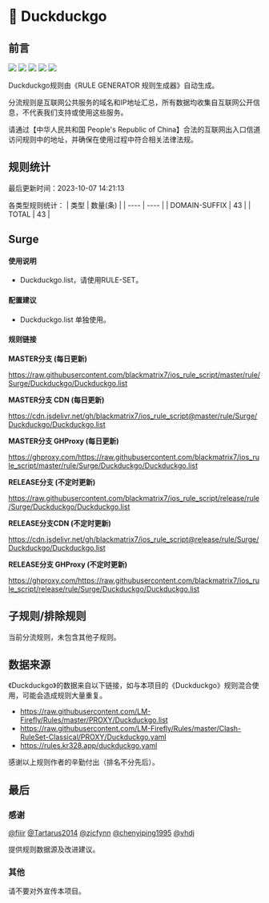 # 🧸 Duckduckgo

## 前言

![](https://shields.io/badge/-移除重复规则-ff69b4) ![](https://shields.io/badge/-DOMAIN与DOMAIN--SUFFIX合并-green) ![](https://shields.io/badge/-DOMAIN--SUFFIX间合并-critical) ![](https://shields.io/badge/-DOMAIN--SUFFIX与DOMAIN--KEYWORD合并-blue) ![](https://shields.io/badge/-IP--CIDR(6)合并-blueviolet) 

Duckduckgo规则由《RULE GENERATOR 规则生成器》自动生成。

分流规则是互联网公共服务的域名和IP地址汇总，所有数据均收集自互联网公开信息，不代表我们支持或使用这些服务。

请通过【中华人民共和国 People's Republic of China】合法的互联网出入口信道访问规则中的地址，并确保在使用过程中符合相关法律法规。

## 规则统计

最后更新时间：2023-10-07 14:21:13

各类型规则统计：
| 类型 | 数量(条)  | 
| ---- | ----  |
| DOMAIN-SUFFIX | 43  | 
| TOTAL | 43  | 


## Surge 

#### 使用说明
- Duckduckgo.list，请使用RULE-SET。

#### 配置建议
- Duckduckgo.list 单独使用。

#### 规则链接
**MASTER分支 (每日更新)**

https://raw.githubusercontent.com/blackmatrix7/ios_rule_script/master/rule/Surge/Duckduckgo/Duckduckgo.list

**MASTER分支 CDN (每日更新)**

https://cdn.jsdelivr.net/gh/blackmatrix7/ios_rule_script@master/rule/Surge/Duckduckgo/Duckduckgo.list

**MASTER分支 GHProxy (每日更新)**

https://ghproxy.com/https://raw.githubusercontent.com/blackmatrix7/ios_rule_script/master/rule/Surge/Duckduckgo/Duckduckgo.list

**RELEASE分支 (不定时更新)**

https://raw.githubusercontent.com/blackmatrix7/ios_rule_script/release/rule/Surge/Duckduckgo/Duckduckgo.list

**RELEASE分支CDN (不定时更新)**

https://cdn.jsdelivr.net/gh/blackmatrix7/ios_rule_script@release/rule/Surge/Duckduckgo/Duckduckgo.list

**RELEASE分支 GHProxy (不定时更新)**

https://ghproxy.com/https://raw.githubusercontent.com/blackmatrix7/ios_rule_script/release/rule/Surge/Duckduckgo/Duckduckgo.list

## 子规则/排除规则


当前分流规则，未包含其他子规则。

## 数据来源

《Duckduckgo》的数据来自以下链接，如与本项目的《Duckduckgo》规则混合使用，可能会造成规则大量重复。

- https://raw.githubusercontent.com/LM-Firefly/Rules/master/PROXY/Duckduckgo.list
- https://raw.githubusercontent.com/LM-Firefly/Rules/master/Clash-RuleSet-Classical/PROXY/Duckduckgo.yaml
- https://rules.kr328.app/duckduckgo.yaml


感谢以上规则作者的辛勤付出（排名不分先后）。

## 最后

### 感谢

[@fiiir](https://github.com/fiiir) [@Tartarus2014](https://github.com/Tartarus2014) [@zjcfynn](https://github.com/zjcfynn) [@chenyiping1995](https://github.com/chenyiping1995) [@vhdj](https://github.com/vhdj)

提供规则数据源及改进建议。

### 其他

请不要对外宣传本项目。
